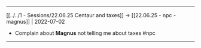 ***

[[../../1 - Sessions/22.06.25 Centaur and taxes]] -> [[22.06.25 - npc - magnus]] | 2022-07-02

- Complain about **Magnus** not telling me about taxes #npc

***